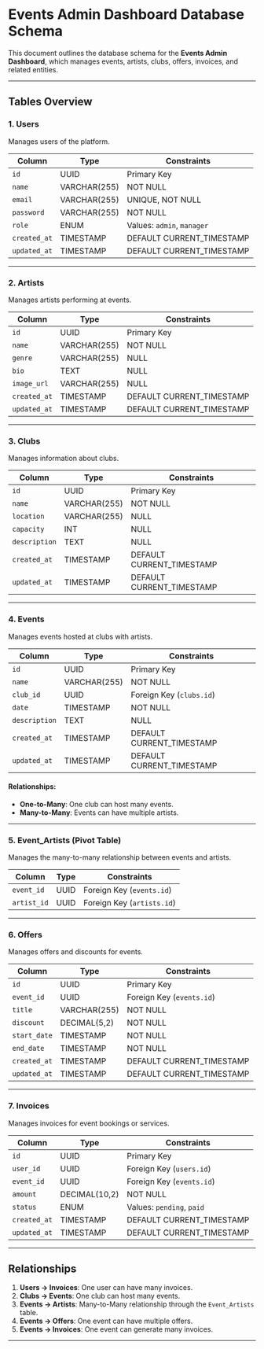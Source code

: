 # Events Admin Dashboard Database Schema

This document outlines the database schema for the **Events Admin Dashboard**, which manages events, artists, clubs, offers, invoices, and related entities.

---

## Tables Overview

### 1. **Users**
Manages users of the platform.

| Column          | Type         | Constraints                     |
|------------------|--------------|----------------------------------|
| `id`            | UUID         | Primary Key                     |
| `name`          | VARCHAR(255) | NOT NULL                        |
| `email`         | VARCHAR(255) | UNIQUE, NOT NULL                |
| `password`      | VARCHAR(255) | NOT NULL                        |
| `role`          | ENUM         | Values: `admin`, `manager`      |
| `created_at`    | TIMESTAMP    | DEFAULT CURRENT_TIMESTAMP       |
| `updated_at`    | TIMESTAMP    | DEFAULT CURRENT_TIMESTAMP       |

---

### 2. **Artists**
Manages artists performing at events.

| Column          | Type         | Constraints                     |
|------------------|--------------|----------------------------------|
| `id`            | UUID         | Primary Key                     |
| `name`          | VARCHAR(255) | NOT NULL                        |
| `genre`         | VARCHAR(255) | NULL                            |
| `bio`           | TEXT         | NULL                            |
| `image_url`     | VARCHAR(255) | NULL                            |
| `created_at`    | TIMESTAMP    | DEFAULT CURRENT_TIMESTAMP       |
| `updated_at`    | TIMESTAMP    | DEFAULT CURRENT_TIMESTAMP       |

---

### 3. **Clubs**
Manages information about clubs.

| Column          | Type         | Constraints                     |
|------------------|--------------|----------------------------------|
| `id`            | UUID         | Primary Key                     |
| `name`          | VARCHAR(255) | NOT NULL                        |
| `location`      | VARCHAR(255) | NULL                            |
| `capacity`      | INT          | NULL                            |
| `description`   | TEXT         | NULL                            |
| `created_at`    | TIMESTAMP    | DEFAULT CURRENT_TIMESTAMP       |
| `updated_at`    | TIMESTAMP    | DEFAULT CURRENT_TIMESTAMP       |

---

### 4. **Events**
Manages events hosted at clubs with artists.

| Column          | Type         | Constraints                     |
|------------------|--------------|----------------------------------|
| `id`            | UUID         | Primary Key                     |
| `name`          | VARCHAR(255) | NOT NULL                        |
| `club_id`       | UUID         | Foreign Key (`clubs.id`)        |
| `date`          | TIMESTAMP    | NOT NULL                        |
| `description`   | TEXT         | NULL                            |
| `created_at`    | TIMESTAMP    | DEFAULT CURRENT_TIMESTAMP       |
| `updated_at`    | TIMESTAMP    | DEFAULT CURRENT_TIMESTAMP       |

#### Relationships:
- **One-to-Many**: One club can host many events.
- **Many-to-Many**: Events can have multiple artists.

---

### 5. **Event_Artists (Pivot Table)**
Manages the many-to-many relationship between events and artists.

| Column          | Type         | Constraints                     |
|------------------|--------------|----------------------------------|
| `event_id`      | UUID         | Foreign Key (`events.id`)       |
| `artist_id`     | UUID         | Foreign Key (`artists.id`)      |

---

### 6. **Offers**
Manages offers and discounts for events.

| Column          | Type         | Constraints                     |
|------------------|--------------|----------------------------------|
| `id`            | UUID         | Primary Key                     |
| `event_id`      | UUID         | Foreign Key (`events.id`)       |
| `title`         | VARCHAR(255) | NOT NULL                        |
| `discount`      | DECIMAL(5,2) | NOT NULL                        |
| `start_date`    | TIMESTAMP    | NOT NULL                        |
| `end_date`      | TIMESTAMP    | NOT NULL                        |
| `created_at`    | TIMESTAMP    | DEFAULT CURRENT_TIMESTAMP       |
| `updated_at`    | TIMESTAMP    | DEFAULT CURRENT_TIMESTAMP       |

---

### 7. **Invoices**
Manages invoices for event bookings or services.

| Column          | Type         | Constraints                     |
|------------------|--------------|----------------------------------|
| `id`            | UUID         | Primary Key                     |
| `user_id`       | UUID         | Foreign Key (`users.id`)        |
| `event_id`      | UUID         | Foreign Key (`events.id`)       |
| `amount`        | DECIMAL(10,2)| NOT NULL                        |
| `status`        | ENUM         | Values: `pending`, `paid`       |
| `created_at`    | TIMESTAMP    | DEFAULT CURRENT_TIMESTAMP       |
| `updated_at`    | TIMESTAMP    | DEFAULT CURRENT_TIMESTAMP       |

---

## Relationships

1. **Users → Invoices**: One user can have many invoices.
2. **Clubs → Events**: One club can host many events.
3. **Events → Artists**: Many-to-Many relationship through the `Event_Artists` table.
4. **Events → Offers**: One event can have multiple offers.
5. **Events → Invoices**: One event can generate many invoices.

---
